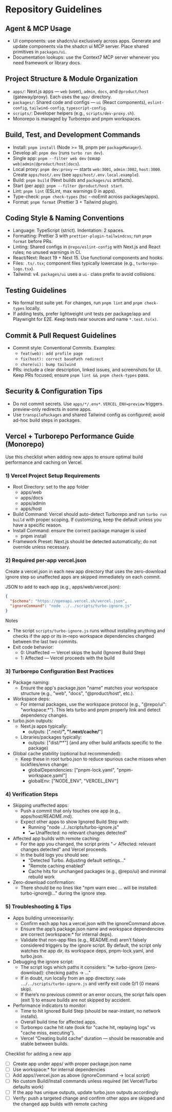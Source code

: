 # Repository Guidelines

## Agent & MCP Usage
- UI components: use shadcn/ui exclusively across apps. Generate and update components via the shadcn ui MCP server. Place shared primitives in `packages/ui`.
- Documentation lookups: use the Context7 MCP server whenever you need framework or library docs.

## Project Structure & Module Organization
- `apps/`: Next.js apps — `web` (user), `admin`, `docs`, and `@product/host` (gateway/proxy). Each uses the `app/` directory.
- `packages/`: Shared code and configs — `ui` (React components), `eslint-config`, `tailwind-config`, `typescript-config`.
- `scripts/`: Developer helpers (e.g., `scripts/dev-proxy.sh`).
- Monorepo is managed by Turborepo and pnpm workspaces.

## Build, Test, and Development Commands
- Install: `pnpm install` (Node >= 18, pnpm per `packageManager`).
- Develop all: `pnpm dev` (runs `turbo run dev`).
- Single app: `pnpm --filter web dev` (swap `web|admin|@product/host|docs`).
- Local proxy: `pnpm dev:proxy` — starts `web:3001`, `admin:3002`, `host:3000`. Create `apps/host/.env` (see `apps/host/.env.local.example`).
- Build: `pnpm build` (Next builds and `packages/ui` artifacts).
- Start (per app): `pnpm --filter @product/host start`.
- Lint: `pnpm lint` (ESLint, max warnings 0 in apps).
- Type-check: `pnpm check-types` (tsc --noEmit across packages/apps).
- Format: `pnpm format` (Prettier 3 + Tailwind plugin).

## Coding Style & Naming Conventions
- Language: TypeScript (strict). Indentation: 2 spaces.
- Formatting: Prettier 3 with `prettier-plugin-tailwindcss`; run `pnpm format` before PRs.
- Linting: Shared configs in `@repo/eslint-config` with Next.js and React rules; no unused warnings in CI.
- React/Next: React 19 + Next 15. Use functional components and hooks.
- Files: `.ts/.tsx`; component files typically lowercase (e.g., `turborepo-logo.tsx`).
- Tailwind: v4. `packages/ui` uses a `ui-` class prefix to avoid collisions.

## Testing Guidelines
- No formal test suite yet. For changes, run `pnpm lint` and `pnpm check-types` locally.
- If adding tests, prefer lightweight unit tests per package/app and Playwright for E2E. Keep tests near sources and name `*.test.ts(x)`.

## Commit & Pull Request Guidelines
- Commit style: Conventional Commits. Examples:
  - `feat(web): add profile page`
  - `fix(host): correct basePath redirect`
  - `chore(ui): bump tailwind`
- PRs: include a clear description, linked issues, and screenshots for UI. Keep PRs focused; ensure `pnpm lint && pnpm check-types` pass.

## Security & Configuration Tips
- Do not commit secrets. Use `apps/*/.env*`. `VERCEL_ENV=preview` triggers preview-only redirects in some apps.
- Use `transpilePackages` and shared Tailwind config as configured; avoid ad-hoc build steps in packages.


## Vercel + Turborepo Performance Guide (Monorepo)

Use this checklist when adding new apps to ensure optimal build performance and caching on Vercel.

### 1) Vercel Project Setup Requirements
- Root Directory: set to the app folder
  - apps/web
  - apps/docs
  - apps/admin
  - apps/host
- Build Command: Vercel should auto-detect Turborepo and run `turbo run build` with proper scoping. If customizing, keep the default unless you have a specific reason.
- Install Command: ensure the correct package manager is used
  - pnpm install
- Framework Preset: Next.js should be detected automatically; do not override unless necessary.

### 2) Required per-app vercel.json
Create a vercel.json in each new app directory that uses the zero-download ignore step so unaffected apps are skipped immediately on each commit.

JSON to add to each app (e.g., apps/web/vercel.json):

```json
{
  "$schema": "https://openapi.vercel.sh/vercel.json",
  "ignoreCommand": "node ../../scripts/turbo-ignore.js"
}
```

Notes
- The script `scripts/turbo-ignore.js` runs without installing anything and checks if the app or its in-repo workspace dependencies changed between the last two commits.
- Exit code behavior:
  - 0: Unaffected — Vercel skips the build (Ignored Build Step)
  - 1: Affected — Vercel proceeds with the build

### 3) Turborepo Configuration Best Practices
- Package naming:
  - Ensure the app's package.json "name" matches your workspace structure (e.g., "web", "docs", "@product/host", etc.).
- Workspace deps:
  - For internal packages, use the workspace protocol (e.g., "@repo/ui": "workspace:*"). This lets turbo and pnpm properly link and detect dependency changes.
- turbo.json outputs:
  - Next.js apps typically:
    - outputs: [".next/**", "!.next/cache/**"]
  - Libraries/packages typically:
    - outputs: ["dist/**"] (and any other build artifacts specific to the package)
- Global cache stability (optional but recommended):
  - Keep these in root turbo.json to reduce spurious cache misses when lockfiles/envs change:
    - globalDependencies: ["pnpm-lock.yaml", "pnpm-workspace.yaml"]
    - globalEnv: ["NODE_ENV", "VERCEL_ENV"]

### 4) Verification Steps
- Skipping unaffected apps:
  - Push a commit that only touches one app (e.g., apps/host/README.md).
  - Expect other apps to show Ignored Build Step with:
    - Running "node ../../scripts/turbo-ignore.js"
    - "⏭ Unaffected: no relevant changes detected"
- Affected app builds with remote caching:
  - For the app you changed, the script prints "✓ Affected: relevant changes detected" and Vercel proceeds.
  - In the build logs you should see:
    - "Detected Turbo. Adjusting default settings..."
    - "Remote caching enabled"
    - Cache hits for unchanged packages (e.g., @repo/ui) and minimal rebuild work
- Zero-download confirmation:
  - There should be no lines like "npm warn exec ... will be installed: turbo-ignore@..." during the ignore step.

### 5) Troubleshooting & Tips
- Apps building unnecessarily:
  - Confirm each app has a vercel.json with the ignoreCommand above.
  - Ensure the app’s package.json name and workspace dependencies are correct (workspace:* for internal deps).
  - Validate that non-app files (e.g., README.md) aren’t falsely considered triggers by the ignore script. By default, the script only watches the app dir, its workspace deps, pnpm-lock.yaml, and turbo.json.
- Debugging the ignore script:
  - The script logs which paths it considers: "≫ turbo-ignore (zero-download): checking paths -> ..."
  - If in doubt, run locally from an app directory: `node ../../scripts/turbo-ignore.js` and verify exit code 0/1 (0 means skip).
  - If there’s no previous commit or an error occurs, the script fails open (exit 1) to ensure builds are not skipped by accident.
- Performance indicators to monitor:
  - Time to hit Ignored Build Step (should be near-instant, no network installs).
  - Overall build time for affected apps.
  - Turborepo cache hit rate (look for "cache hit, replaying logs" vs "cache miss, executing").
  - Vercel “Creating build cache” duration — should be reasonable and stable between builds.

Checklist for adding a new app
- [ ] Create app under apps/<name> with proper package.json name
- [ ] Use workspace:* for internal dependencies
- [ ] Add apps/<name>/vercel.json as above (ignoreCommand -> local script)
- [ ] No custom Build/Install commands unless required (let Vercel/Turbo defaults work)
- [ ] If the app has unique outputs, update turbo.json outputs accordingly
- [ ] Verify: push a targeted change and confirm other apps are skipped and the changed app builds with remote caching

